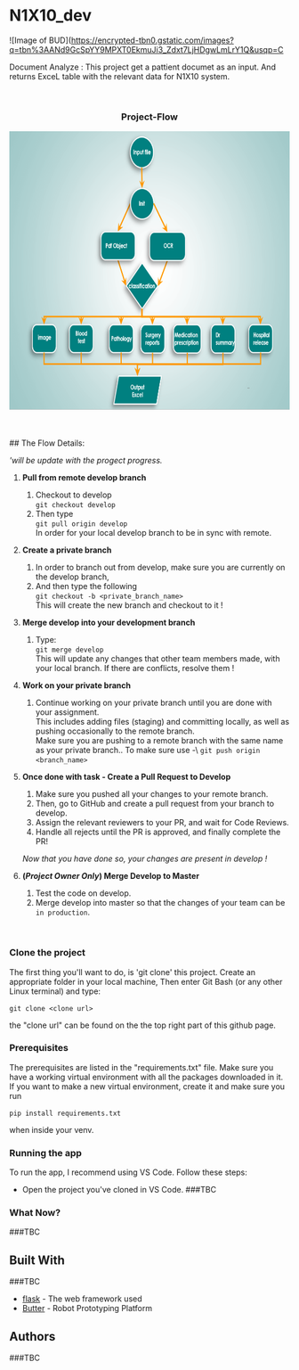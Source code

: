 # N1X10_dev
![Image of BUD](https://encrypted-tbn0.gstatic.com/images?q=tbn%3AANd9GcSpYY9MPXT0EkmuJi3_Zdxt7LjHDgwLmLrY1Q&usqp=C


Document Analyze :
This project get a pattient documet as an input.
And returns ExceL table with the relevant data for N1X10 system.

<br />
<p align="center">
    <h3 align="center">Project-Flow</h3>
</p>
<p align="center">
    <img src="https://github.com/ehudb9/N1X10_dev/blob/main/assents/flow.png" alt="Logo" width="600" height="500">
</p>
<br />


<br />
## The Flow Details:

*'will be update with the progect progress.*

1. **Pull from remote develop branch**
   1. Checkout to develop\
      `git checkout develop`
   1. Then type\
      `git pull origin develop`\
      In order for your local develop branch to be in sync with remote.
      
1. **Create a private branch**
   1. In order to branch out from develop, make sure you are currently on the develop branch,
   1. And then type the following\
       `git checkout -b <private_branch_name>`\
       This will create the new branch and checkout to it !
       
1. **Merge develop into your development branch**
   1. Type:\
      `git merge develop`\
      This will update any changes that other team members made, with your local branch. If there are conflicts, resolve them !
                 
1. **Work on your private branch**
   1. Continue working on your private branch until you are done with your assignment.\
      This includes adding files (staging) and committing locally, as well as pushing occasionally to the remote branch.\
      Make sure you are pushing to a remote branch with the same name as your private branch.. To make sure use -\ 
      `git push origin <branch_name>`


1. **Once done with task - Create a Pull Request to Develop**
   1. Make sure you pushed all your changes to your remote branch.
   1. Then, go to GitHub and create a pull request from your branch to develop.
   1. Assign the relevant reviewers to your PR, and wait for Code Reviews.
   1. Handle all rejects until the PR is approved, and finally complete the PR!
   
   *Now that you have done so, your changes are present in develop !*



1. **(*Project Owner Only*) Merge Develop to Master**
   1. Test the code on develop.
   2. Merge develop into master so that the changes of your team can be `in production`. 

<br /> 

### Clone the project

The first thing you'll want to do, is 'git clone' this project.
Create an appropriate folder in your local machine, 
Then enter Git Bash (or any other Linux terminal)
and type:
```
git clone <clone url>
```

the "clone url" can be found on the the top right part of this github page.

### Prerequisites

The prerequisites are listed in the "requirements.txt" file.
Make sure you have a working virtual environment with all the packages downloaded in it.
If you want to make a new virtual environment, create it and make sure you run
```
pip install requirements.txt
```
when inside your venv.

### Running the app

To run the app, I recommend using VS Code.
Follow these steps:
* Open the project you've cloned in VS Code.
###TBC

### What Now?

###TBC

## Built With
###TBC
* [flask](https://flask.palletsprojects.com/en/1.1.x/) - The web framework used
* [Butter](https://bennymeg.github.io/Butter.MAS.PythonAPI/) - Robot Prototyping Platform

## Authors
###TBC
